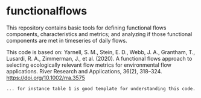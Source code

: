 # functionalflows
This repository contains basic tools for defining functional flows components, characteristics and metrics; 
and analyzing if those functional components are met in timeseries of daily flows.

This code is based on: 
    Yarnell, S. M., Stein, E. D., Webb, J. A., Grantham, T., Lusardi, R. A., Zimmerman, J., et al. (2020). 
    A functional flows approach to selecting ecologically relevant flow metrics for environmental flow applications. 
    River Research and Applications, 36(2), 318–324. https://doi.org/10.1002/rra.3575
    
    ... for instance table 1 is good template for understanding this code.